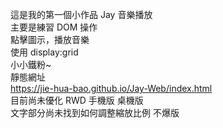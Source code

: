 這是我的第一個小作品 Jay 音樂播放<br>
主要是練習 DOM 操作<br>
點擊圖示，播放音樂<br>
使用 display:grid<br>
小小鐵粉~<br>
靜態網址<br>
https://jie-hua-bao.github.io/Jay-Web/index.html<br>
目前尚未優化 RWD 手機版 桌機版 <br>
文字部分尚未找到如何調整縮放比例 不爆版 <br>